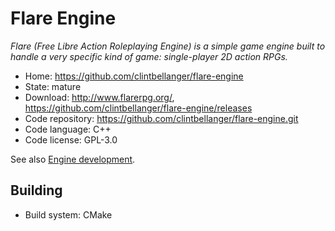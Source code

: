 # Flare Engine

_Flare (Free Libre Action Roleplaying Engine) is a simple game engine built to handle a very specific kind of game: single-player 2D action RPGs._

- Home: https://github.com/clintbellanger/flare-engine
- State: mature
- Download: http://www.flarerpg.org/, https://github.com/clintbellanger/flare-engine/releases
- Code repository: https://github.com/clintbellanger/flare-engine.git
- Code language: C++
- Code license: GPL-3.0

See also [Engine development](http://www.flarerpg.org/create/).

## Building

- Build system: CMake

